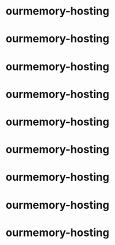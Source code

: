 # ourmemory-hosting
# ourmemory-hosting
# ourmemory-hosting
# ourmemory-hosting
# ourmemory-hosting
# ourmemory-hosting
# ourmemory-hosting
# ourmemory-hosting
# ourmemory-hosting
